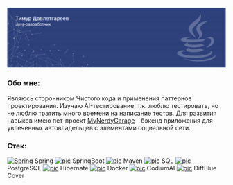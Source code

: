 ![](https://github.com/TimurDavletgareev/TimurDavletgareev/blob/main/MyHeader2.png)

### Обо мне:
Являюсь сторонником Чистого кода и применения паттернов проектирования. Изучаю
AI-тестирование, т.к. люблю тестировать, но не люблю тратить много времени на написание
тестов. Для развития навыков имею пет-проект <a href="https://github.com/TimurDavletgareev/my-nerdy-garage">MyNerdyGarage</a> - бэкенд приложения для увлеченных автовладельцев с элементами социальной сети.

### Стек:
<a href="https://simpleicons.org/"><img alt="Spring" title="Spring" src="https://simpleicons.org/icons/spring.svg" height="18"></a> Spring
<a href="https://simpleicons.org/"><img alt="pic" title="pic" src="https://simpleicons.org/icons/springboot.svg" height="18"></a> SpringBoot
<a href="https://simpleicons.org/"><img alt="pic" title="pic" src="https://simpleicons.org/icons/apachemaven.svg" height="18"></a> Maven
<a href="https://simpleicons.org/"><img alt="pic" title="pic" src="https://w7.pngwing.com/pngs/254/705/png-transparent-microsoft-sql-server-database-server-computer-icons-table-furniture-text-logo.png" height="18"></a> SQL
<a href="https://simpleicons.org/"><img alt="pic" title="pic" src="https://simpleicons.org/icons/postgresql.svg" height="18"></a> PostgreSQL
<a href="https://simpleicons.org/"><img alt="pic" title="pic" src="https://simpleicons.org/icons/hibernate.svg" height="18"></a> Hibernate 
<a href="https://simpleicons.org/"><img alt="pic" title="pic" src="https://simpleicons.org/icons/docker.svg" height="18"></a> Docker 
<a href="https://simpleicons.org/"><img alt="pic" title="pic" src="https://www.finsmes.com/wp-content/uploads/2023/03/CodiumAI.jpeg" height="18"></a> CodiumAI
<a href="https://simpleicons.org/"><img alt="pic" title="pic" src="https://yt3.googleusercontent.com/ytc/APkrFKYu-jJ2MlvewmWn3K9S_lV1DeyPl7bwuqkJHDTLcA=s900-c-k-c0x00ffffff-no-rj" height="18"></a> DiffBlue Cover 


<!--
### Hi there 👋


**TimurDavletgareev/TimurDavletgareev** is a ✨ _special_ ✨ repository because its `README.md` (this file) appears on your GitHub profile.

Here are some ideas to get you started:

- 🔭 I’m currently working on ...
- 🌱 I’m currently learning ...
- 👯 I’m looking to collaborate on ...
- 🤔 I’m looking for help with ...
- 💬 Ask me about ...
- 📫 How to reach me: ...
- 😄 Pronouns: ...
- ⚡ Fun fact: ...
-->
